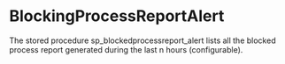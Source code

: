 # BlockingProcessReportAlert
The stored procedure sp_blockedprocessreport_alert lists all the blocked process report generated during the last n hours (configurable).

